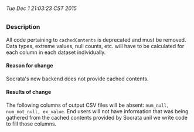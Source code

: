 ###### Tue Dec  1 21:03:23 CST 2015
### Description
All code pertaining to ```cachedContents``` is deprecated and must be removed.  Data types, extreme values, null counts, etc. will have to be calculated for each column in each dataset individually.

#### Reason for change
Socrata's new backend does not provide cached contents.

#### Results of change
The following columns of output CSV files will be absent: ```num_null, num_not_null, ex_value```.
End users will not have information that was being gathered from the cached contents provided by Socrata unil we write code to fill those columns.

